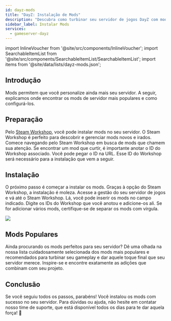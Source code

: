 ```yaml
---
id: dayz-mods
title: "DayZ: Instalação de Mods"
description: "Descubra como turbinar seu servidor de jogos DayZ com mods populares e melhorar a experiência de jogo → Saiba mais agora"
sidebar_label: Instalar Mods
services:
  - gameserver-dayz
---
```


import InlineVoucher from '@site/src/components/InlineVoucher';
import SearchableItemList from '@site/src/components/SearchableItemList/SearchableItemList';
import items from '@site/data/lists/dayz-mods.json';

## Introdução

Mods permitem que você personalize ainda mais seu servidor. A seguir, explicamos onde encontrar os mods de servidor mais populares e como configurá-los.

<InlineVoucher />

## Preparação

Pelo [Steam Workshop](https://steamcommunity.com/app/221100/workshop/), você pode instalar mods no seu servidor. O Steam Workshop é perfeito para descobrir e gerenciar mods novos e irados. Comece navegando pelo Steam Workshop em busca de mods que chamem sua atenção. Se encontrar um mod que curtir, é importante anotar o ID do Workshop associado. Você pode pegar o ID na URL. Esse ID do Workshop será necessário para a instalação que vem a seguir.

## Instalação

O próximo passo é começar a instalar os mods. Graças à opção do Steam Workshop, a instalação é moleza. Acesse a gestão do seu servidor de jogos e vá até o Steam Workshop. Lá, você pode inserir os mods no campo indicado. Digite os IDs do Workshop que você anotou e adicione-os ali. Se for adicionar vários mods, certifique-se de separar os mods com vírgula.

![](https://screensaver01.zap-hosting.com/index.php/s/j8ki4CQ6MALAgcX/preview)

## Mods Populares

Ainda procurando os mods perfeitos para seu servidor? Dê uma olhada na nossa lista cuidadosamente selecionada dos mods mais populares e recomendados para turbinar seu gameplay e dar aquele toque final que seu servidor merece. Inspire-se e encontre exatamente as adições que combinam com seu projeto.

<SearchableItemList items={items} />

## Conclusão

Se você seguiu todos os passos, parabéns! Você instalou os mods com sucesso no seu servidor. Para dúvidas ou ajuda, não hesite em contatar nosso time de suporte, que está disponível todos os dias para te dar aquela força! 🙂

<InlineVoucher />